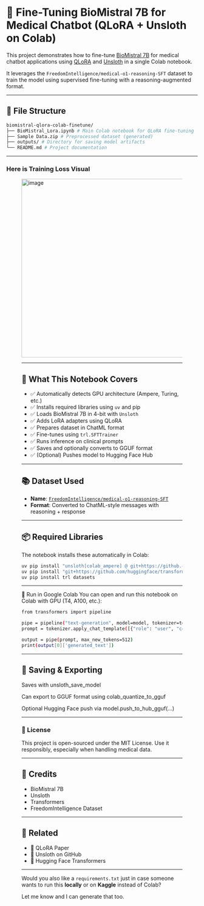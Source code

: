 # 🧠 Fine-Tuning BioMistral 7B for Medical Chatbot (QLoRA + Unsloth on Colab)

This project demonstrates how to fine-tune [BioMistral 7B](https://huggingface.co/BioMistral/BioMistral-7B) for medical chatbot applications using [QLoRA](https://arxiv.org/abs/2305.14314) and [Unsloth](https://github.com/unslothai/unsloth) in a single Colab notebook.

It leverages the `FreedomIntelligence/medical-o1-reasoning-SFT` dataset to train the model using supervised fine-tuning with a reasoning-augmented format.

---

## 📁 File Structure

```bash
biomistral-qlora-colab-finetune/
├── BioMistral_Lora.ipynb # Main Colab notebook for QLoRA fine-tuning
├── Sample Data.zip # Preprocessed dataset (generated)
├── outputs/ # Directory for saving model artifacts
└── README.md # Project documentation
```

---

### Here is Training Loss Visual
<Figure size 640x480 with 1 Axes><img width="630" height="470" alt="image" src="https://github.com/user-attachments/assets/4e32b4c5-3bdf-4abb-b710-6c555ad2eb08" />

---

## 🚀 What This Notebook Covers

- ✅ Automatically detects GPU architecture (Ampere, Turing, etc.)
- ✅ Installs required libraries using `uv` and pip
- ✅ Loads BioMistral 7B in 4-bit with `Unsloth`
- ✅ Adds LoRA adapters using QLoRA
- ✅ Prepares dataset in ChatML format
- ✅ Fine-tunes using `trl.SFTTrainer`
- ✅ Runs inference on clinical prompts
- ✅ Saves and optionally converts to GGUF format
- ✅ (Optional) Pushes model to Hugging Face Hub

---

## 📚 Dataset Used

- **Name**: [`FreedomIntelligence/medical-o1-reasoning-SFT`](https://huggingface.co/datasets/FreedomIntelligence/medical-o1-reasoning-SFT)
- **Format**: Converted to ChatML-style messages with reasoning + response

---

## 📦 Required Libraries

The notebook installs these automatically in Colab:

```bash
uv pip install "unsloth[colab_ampere] @ git+https://github.com/unslothai/unsloth.git"
uv pip install "git+https://github.com/huggingface/transformers.git"
uv pip install trl datasets
```

---

🧪 Run in Google Colab
You can open and run this notebook on Colab with GPU (T4, A100, etc.):

```bash
from transformers import pipeline

pipe = pipeline("text-generation", model=model, tokenizer=tokenizer, device=0)
prompt = tokenizer.apply_chat_template([{"role": "user", "content": "What’s the diagnosis for persistent cough + weight loss?"}], tokenize=False, add_generation_prompt=True)

output = pipe(prompt, max_new_tokens=512)
print(output[0]['generated_text'])
```

---

## 💾 Saving & Exporting
Saves with unsloth_save_model

Can export to GGUF format using colab_quantize_to_gguf

Optional Hugging Face push via model.push_to_hub_gguf(...)

---

### 📜 License
This project is open-sourced under the MIT License. Use it responsibly, especially when handling medical data.

---

## 🙌 Credits

- BioMistral 7B
- Unsloth
- Transformers
- FreedomIntelligence Dataset

--- 

## 🔗 Related
- 🔬 QLoRA Paper
- 🐍 Unsloth on GitHub
- 🤗 Hugging Face Transformers

---

Would you also like a `requirements.txt` just in case someone wants to run this **locally** or on **Kaggle** instead of Colab?

Let me know and I can generate that too.
